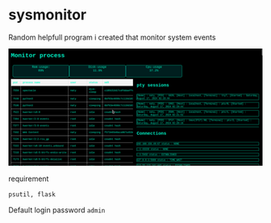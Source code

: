 # sysmonitor
Random helpfull  program i created that monitor system events


![Screenshot](/img/img1.png)

requirement
```sh
psutil, flask
```

Default login password `admin` 

